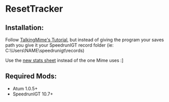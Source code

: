 # ResetTracker
## Installation:

Follow [TalkingMime's Tutorial](https://youtu.be/KIAo3Lgsk_Q), but instead of giving the program your saves path you give it your SpeedrunIGT record folder (ie: C:\\Users\\NAME\\speedrunigt\\records)

Use the [new stats sheet](https://docs.google.com/spreadsheets/d/15K_tPQhss20RIVLSjaU0md0wDwIXVb--vOgvshiHOXY/edit?usp=sharing) instead of the one Mime uses :]

## Required Mods:
- Atum 1.0.5+
- SpeedrunIGT 10.7+
